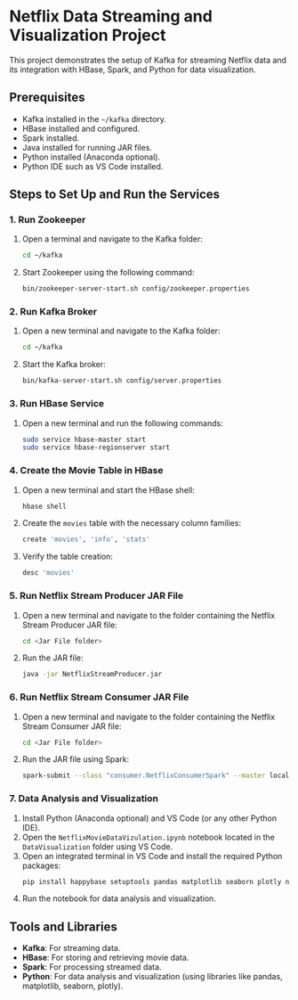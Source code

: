 # Netflix Data Streaming and Visualization Project

This project demonstrates the setup of Kafka for streaming Netflix data and its integration with HBase, Spark, and Python for data visualization.

## Prerequisites

- Kafka installed in the `~/kafka` directory.
- HBase installed and configured.
- Spark installed.
- Java installed for running JAR files.
- Python installed (Anaconda optional).
- Python IDE such as VS Code installed.

## Steps to Set Up and Run the Services

### 1. Run Zookeeper

1. Open a terminal and navigate to the Kafka folder:
    ```bash
    cd ~/kafka
    ```
2. Start Zookeeper using the following command:
    ```bash
    bin/zookeeper-server-start.sh config/zookeeper.properties
    ```

### 2. Run Kafka Broker

1. Open a new terminal and navigate to the Kafka folder:
    ```bash
    cd ~/kafka
    ```
2. Start the Kafka broker:
    ```bash
    bin/kafka-server-start.sh config/server.properties
    ```

### 3. Run HBase Service

1. Open a new terminal and run the following commands:
    ```bash
    sudo service hbase-master start
    sudo service hbase-regionserver start
    ```

### 4. Create the Movie Table in HBase

1. Open a new terminal and start the HBase shell:
    ```bash
    hbase shell
    ```
2. Create the `movies` table with the necessary column families:
    ```bash
    create 'movies', 'info', 'stats'
    ```
3. Verify the table creation:
    ```bash
    desc 'movies'
    ```

### 5. Run Netflix Stream Producer JAR File

1. Open a new terminal and navigate to the folder containing the Netflix Stream Producer JAR file:
    ```bash
    cd <Jar File folder>
    ```
2. Run the JAR file:
    ```bash
    java -jar NetflixStreamProducer.jar
    ```

### 6. Run Netflix Stream Consumer JAR File

1. Open a new terminal and navigate to the folder containing the Netflix Stream Consumer JAR file:
    ```bash
    cd <Jar File folder>
    ```
2. Run the JAR file using Spark:
    ```bash
    spark-submit --class "consumer.NetflixConsumerSpark" --master local[*] NetflixStreamConsumerSpark.jar
    ```

### 7. Data Analysis and Visualization

1. Install Python (Anaconda optional) and VS Code (or any other Python IDE).
2. Open the `NetflixMovieDataVizulation.ipynb` notebook located in the `DataVisualization` folder using VS Code.
3. Open an integrated terminal in VS Code and install the required Python packages:
    ```bash
    pip install happybase setuptools pandas matplotlib seaborn plotly nbformat
    ```
4. Run the notebook for data analysis and visualization.

## Tools and Libraries

- **Kafka**: For streaming data.
- **HBase**: For storing and retrieving movie data.
- **Spark**: For processing streamed data.
- **Python**: For data analysis and visualization (using libraries like pandas, matplotlib, seaborn, plotly).

